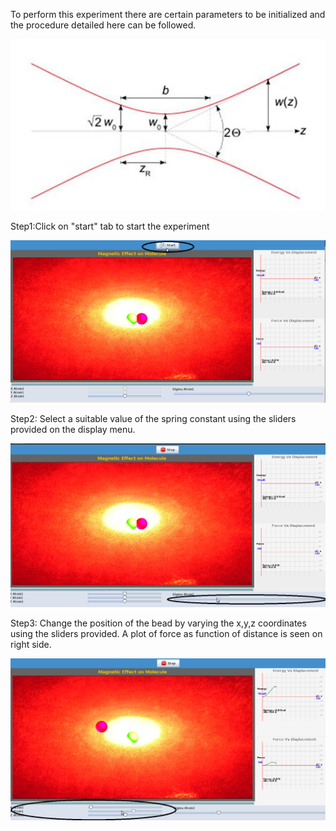 To perform this experiment there are certain parameters to be initialized and the procedure detailed here can be followed.

<img src="images/gaussian.jpg">

Step1:Click on "start" tab to start the experiment

<img src="images/Screenshot.png">

Step2: Select a suitable value of the spring constant using the sliders provided on the display menu.

<img src="images/Screenshot-1.png">

Step3: Change the position of the bead by varying the x,y,z coordinates using the sliders provided. A plot of force as function of distance is seen on right side.

<img src="images/Screenshot-2.png">